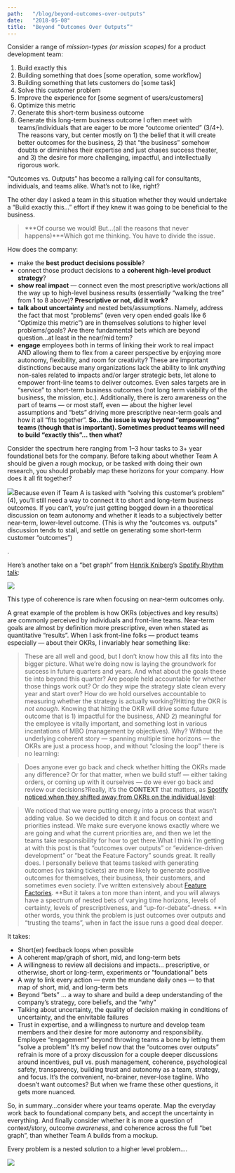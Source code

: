 ```yaml
---
path:	"/blog/beyond-outcomes-over-outputs"
date:	"2018-05-08"
title:	"Beyond “Outcomes Over Outputs”"
---
```


Consider a range of *mission-types (or mission scopes)* for a product development team:

1. Build exactly this
2. Building something that does [some operation, some workflow]
3. Building something that lets customers do [some task]
4. Solve this customer problem
5. Improve the experience for [some segment of users/customers]
6. Optimize this metric
7. Generate this short-term business outcome
8. Generate this long-term business outcome
I often meet with teams/individuals that are eager to be more “outcome oriented” (3/4+). The reasons vary, but center mostly on 1) the belief that it will create better outcomes for the business, 2) that “the business” somehow doubts or diminishes their expertise and just chases success theater, and 3) the desire for more challenging, impactful, and intellectually rigorous work.

“Outcomes vs. Outputs” has become a rallying call for consultants, individuals, and teams alike. What’s not to like, right?

The other day I asked a team in this situation whether they would undertake a “Build exactly this…” effort if they knew it was going to be beneficial to the business.


> ***Of course we would! But…(all the reasons that never happens)***Which got me thinking. You have to divide the issue.

How does the company:

* make the **best product decisions possible**?
* connect those product decisions to a **coherent high-level product strategy**?
* **show real impact** — connect even the most prescriptive work/actions all the way up to high-level business results (essentially “walking the tree” from 1 to 8 above)? **Prescriptive or not, did it work?**
* **talk about uncertainty** and nested bets/assumptions. Namely, address the fact that most “problems” (even very open ended goals like 6 “Optimize this metric”) are in themselves solutions to higher level problems/goals? Are there fundamental bets which are beyond question…at least in the near/mid term?
* **engage** employees both in terms of linking their work to real impact AND allowing them to flex from a career perspective by enjoying more autonomy, flexibility, and room for creativity?
These are important distinctions because many organizations lack the ability to link *anything* non-sales related to impacts and/or larger strategic bets, let alone to empower front-line teams to deliver outcomes. Even sales targets are in “service” to short-term business outcomes (not long term viability of the business, the mission, etc.). Additionally, there is zero awareness on the part of teams — or most staff, even — about the higher level assumptions and “bets” driving more prescriptive near-term goals and how it all “fits together”. **So…the issue is way beyond “empowering” teams (though that is important). Sometimes product teams will need to build “exactly this”… then what?**

Consider the spectrum here ranging from 1–3 hour tasks to 3+ year foundational bets for the company. Before talking about whether Team A should be given a rough mockup, or be tasked with doing their own research, you should probably map these horizons for your company. How does it all fit together?

![](/images/1*HcWuHuPvsQmpXeEyEtvhww@2x.jpeg)Because even if Team A is tasked with “solving this customer’s problem” (4), you’ll still need a way to connect it to short and long-term business outcomes. If you can’t, you’re just getting bogged down in a theoretical discussion on team autonomy and whether it leads to a subjectively better near-term, lower-level outcome. (This is why the “outcomes vs. outputs” discussion tends to stall, and settle on generating some short-term customer “outcomes”)

.

Here’s another take on a “bet graph” from [Henrik Kniberg](https://medium.com/u/3ccad081c81a)’s [Spotify Rhythm talk](https://blog.crisp.se/2016/06/08/henrikkniberg/spotify-rhythm):

![](/images/1*2bwttN-9TJojdGII_wuS6w@2x.jpeg)

This type of coherence is rare when focusing on near-term outcomes only.

A great example of the problem is how OKRs (objectives and key results) are commonly perceived by individuals and front-line teams. Near-term goals are almost by definition more prescriptive, even when stated as quantitative “results”. When I ask front-line folks — product teams especially — about their OKRs, I invariably hear something like:


> These are all well and good, but I don’t know how this all fits into the bigger picture. What we’re doing now is laying the groundwork for success in future quarters and years. And what about the goals these tie into beyond this quarter? Are people held accountable for whether those things work out? Or do they wipe the strategy slate clean every year and start over? How do we hold ourselves accountable to measuring whether the strategy is actually working?Hitting the OKR is *not enough*. Knowing that hitting the OKR will drive some future outcome that is 1) impactful for the business, AND 2) meaningful for the employee is vitally important, and something lost in various incantations of MBO (management by objectives). Why? Without the underlying coherent story — spanning multiple time horizons — the OKRs are just a process hoop, and without “closing the loop” there is no learning:


> Does anyone ever go back and check whether hitting the OKRs made any difference? Or for that matter, when we build stuff — either taking orders, or coming up with it ourselves — do we ever go back and review our decisions?Really, it’s the **CONTEXT** that matters, as [Spotify noticed when they shifted away from OKRs on the individual level](https://hrblog.spotify.com/2016/08/15/our-beliefs/):


> We noticed that we were putting energy into a process that wasn’t adding value. So we decided to ditch it and focus on context and priorities instead. We make sure everyone knows exactly where we are going and what the current priorities are, and then we let the teams take responsibility for how to get there.What I think I’m getting at with this post is that “outcomes over outputs” or “evidence-driven development” or “beat the Feature Factory” sounds great. It really does. I personally believe that teams tasked with generating outcomes (vs taking tickets) are more likely to generate positive outcomes for themselves, their business, their customers, and sometimes even society. I’ve written extensively about [Feature Factories](https://hackernoon.com/12-signs-youre-working-in-a-feature-factory-44a5b938d6a2). **But it takes a ton more than intent, and you will always have a spectrum of nested bets of varying time horizons, levels of certainty, levels of prescriptiveness, and “up-for-debate”-dness. **In other words, you think the problem is just outcomes over outputs and “trusting the teams”, when in fact the issue runs a good deal deeper.

It takes:

* Short(er) feedback loops when possible
* A coherent map/graph of short, mid, and long-term bets
* A willingness to review all decisions and impacts… prescriptive, or otherwise, short or long-term, experiments or “foundational” bets
* A way to link every action — even the mundane daily ones — to that map of short, mid, and long-term bets
* Beyond “bets” … a way to share and build a deep understanding of the company’s strategy, core beliefs, and the “why”
* Talking about uncertainty, the quality of decision making in conditions of uncertainty, and the enivitable failures
* Trust in expertise, and a willingness to nurture and develop team members and their desire for more autonomy and responsibility. Employee “engagement” beyond throwing teams a bone by letting them “solve a problem”
It’s my belief now that the “outcomes over outputs” refrain is more of a proxy discussion for a couple deeper discussions around incentives, pull vs. push management, coherence, psychological safety, transparency, building trust and autonomy as a team, strategy, and focus. It’s the convenient, no-brainer, never-lose tagline. Who doesn’t want outcomes? But when we frame these other questions, it gets more nuanced.

So, in summary…consider where your teams operate. Map the everyday work back to foundational company bets, and accept the uncertainty in everything. And finally consider whether it is more a question of context/story, outcome *awareness*, and coherence across the full “bet graph”, than whether Team A builds from a mockup.

Every problem is a nested solution to a higher level problem….

![](/images/1*rKrpOECpfJIxdx62l4diyg@2x.jpeg)